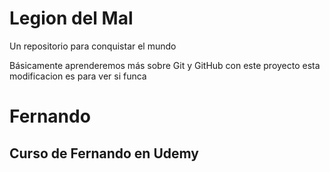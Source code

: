 # Legion del Mal
Un repositorio para conquistar el mundo

Básicamente aprenderemos más sobre Git y GitHub con este proyecto
 esta modificacion es para ver si funca 

# Fernando


## Curso de Fernando en Udemy
